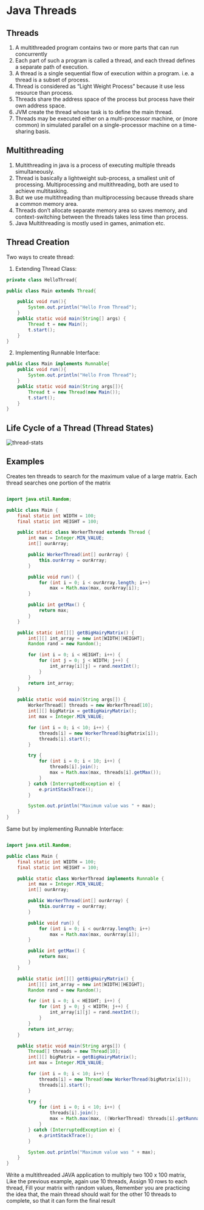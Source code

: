 # Java Threads

## Threads
1. A multithreaded program contains two or more parts that can run concurrently
2. Each part of such a program is called a thread, and each thread defines a separate path of
execution.
3. A thread is a single sequential flow of execution within a program.
i.e. a thread is a subset of process.
4. Thread is considered as “Light Weight Process” because it use less resource than process.
5. Threads share the address space of the process but process have their own address space.
6. JVM create the thread whose task is to define the main thread.
7. Threads may be executed either on a multi-processor machine, or (more common) in
simulated parallel on a single-processor machine on a time-sharing basis.

## Multithreading
1. Multithreading in java is a process of executing multiple threads simultaneously.
2. Thread is basically a lightweight sub-process, a smallest unit of processing.
Multiprocessing and multithreading, both are used to achieve multitasking.
3. But we use multithreading than multiprocessing because threads share a common
memory area.
4. Threads don’t allocate separate memory area so saves memory,
and context-switching between the threads takes less time than process.
5. Java Multithreading is mostly used in games, animation etc.

## Thread Creation

Two ways to create thread: 

1. Extending Thread Class: 

```java 
private class HelloThread{

public class Main extends Thread{

    public void run(){
        System.out.println("Hello From Thread");
    }
    public static void main(String[] args) {
        Thread t = new Main();
        t.start();
    }
}
```
2. Implementing Runnable Interface:

```java 
public class Main implements Runnable{
    public void run(){
        System.out.println("Hello From Thread");
    }
    public static void main(String args[]){
        Thread t = new Thread(new Main());
        t.start();
    }
}
```

## Life Cycle of a Thread (Thread States)

![thread-stats](thread-stats.png)


## Examples
Creates ten threads to search for the maximum value of a large matrix. Each thread searches one portion of the matrix
```java 

import java.util.Random;

public class Main {
    final static int WIDTH = 100;
    final static int HEIGHT = 100;

    public static class WorkerThread extends Thread {
        int max = Integer.MIN_VALUE;
        int[] ourArray;

        public WorkerThread(int[] ourArray) {
            this.ourArray = ourArray;
        }

        public void run() {
            for (int i = 0; i < ourArray.length; i++)
                max = Math.max(max, ourArray[i]);
        }

        public int getMax() {
            return max;
        }
    }

    public static int[][] getBigHairyMatrix() {
        int[][] int_array = new int[WIDTH][HEIGHT];
        Random rand = new Random();

        for (int i = 0; i < HEIGHT; i++) {
            for (int j = 0; j < WIDTH; j++) {
                int_array[i][j] = rand.nextInt();
            }
        }
        return int_array;
    }

    public static void main(String args[]) {
        WorkerThread[] threads = new WorkerThread[10];
        int[][] bigMatrix = getBigHairyMatrix();
        int max = Integer.MIN_VALUE;

        for (int i = 0; i < 10; i++) {
            threads[i] = new WorkerThread(bigMatrix[i]);
            threads[i].start();
        }

        try {
            for (int i = 0; i < 10; i++) {
                threads[i].join();
                max = Math.max(max, threads[i].getMax());
            }
        } catch (InterruptedException e) {
            e.printStackTrace();
        }

        System.out.println("Maximum value was " + max);
    }
}

```

Same but by implementing Runnable Interface:

```java 

import java.util.Random;

public class Main {
    final static int WIDTH = 100;
    final static int HEIGHT = 100;

    public static class WorkerThread implements Runnable {
        int max = Integer.MIN_VALUE;
        int[] ourArray;

        public WorkerThread(int[] ourArray) {
            this.ourArray = ourArray;
        }

        public void run() {
            for (int i = 0; i < ourArray.length; i++)
                max = Math.max(max, ourArray[i]);
        }

        public int getMax() {
            return max;
        }
    }

    public static int[][] getBigHairyMatrix() {
        int[][] int_array = new int[WIDTH][HEIGHT];
        Random rand = new Random();

        for (int i = 0; i < HEIGHT; i++) {
            for (int j = 0; j < WIDTH; j++) {
                int_array[i][j] = rand.nextInt();
            }
        }
        return int_array;
    }

    public static void main(String args[]) {
        Thread[] threads = new Thread[10];
        int[][] bigMatrix = getBigHairyMatrix();
        int max = Integer.MIN_VALUE;

        for (int i = 0; i < 10; i++) {
            threads[i] = new Thread(new WorkerThread(bigMatrix[i]));
            threads[i].start();
        }

        try {
            for (int i = 0; i < 10; i++) {
                threads[i].join();
                max = Math.max(max, ((WorkerThread) threads[i].getRunnable()).getMax());
            }
        } catch (InterruptedException e) {
            e.printStackTrace();
        }

        System.out.println("Maximum value was " + max);
    }
}
```
Write a multithreaded JAVA application to multiply two 100 x 100 matrix, Like the previous example, again use 10 threads, Assign 10 rows to each thread, Fill your matrix with random values, Remember you are practicing the idea that, the main thread should wait for the other 10 threads to complete, so that it can form the final result

